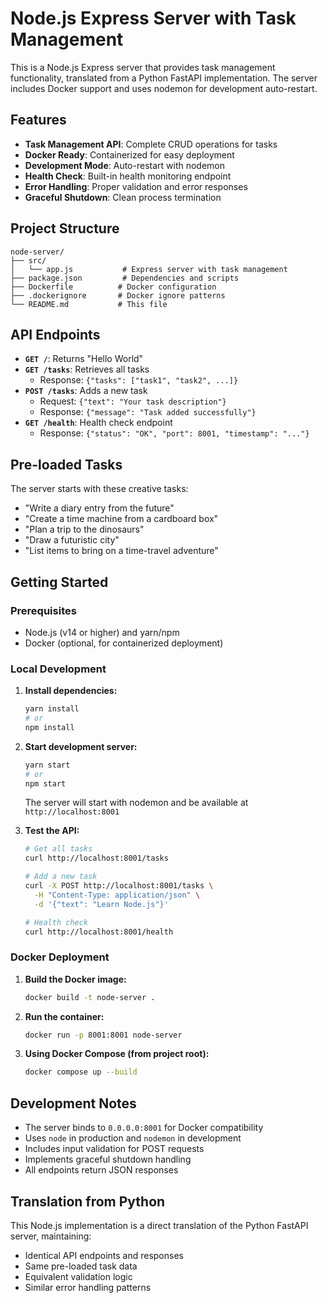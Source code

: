 # Node.js Express Server with Task Management

This is a Node.js Express server that provides task management functionality, translated from a Python FastAPI implementation. The server includes Docker support and uses nodemon for development auto-restart.

## Features

- **Task Management API**: Complete CRUD operations for tasks
- **Docker Ready**: Containerized for easy deployment
- **Development Mode**: Auto-restart with nodemon
- **Health Check**: Built-in health monitoring endpoint
- **Error Handling**: Proper validation and error responses
- **Graceful Shutdown**: Clean process termination

## Project Structure

```
node-server/
├── src/
│   └── app.js           # Express server with task management
├── package.json         # Dependencies and scripts
├── Dockerfile          # Docker configuration
├── .dockerignore       # Docker ignore patterns
└── README.md           # This file
```

## API Endpoints

- **`GET /`**: Returns "Hello World"
- **`GET /tasks`**: Retrieves all tasks
  - Response: `{"tasks": ["task1", "task2", ...]}`
- **`POST /tasks`**: Adds a new task
  - Request: `{"text": "Your task description"}`
  - Response: `{"message": "Task added successfully"}`
- **`GET /health`**: Health check endpoint
  - Response: `{"status": "OK", "port": 8001, "timestamp": "..."}`

## Pre-loaded Tasks

The server starts with these creative tasks:
- "Write a diary entry from the future"
- "Create a time machine from a cardboard box"
- "Plan a trip to the dinosaurs"
- "Draw a futuristic city"
- "List items to bring on a time-travel adventure"

## Getting Started

### Prerequisites

- Node.js (v14 or higher) and yarn/npm
- Docker (optional, for containerized deployment)

### Local Development

1. **Install dependencies:**
   ```bash
   yarn install
   # or
   npm install
   ```

2. **Start development server:**
   ```bash
   yarn start
   # or
   npm start
   ```
   
   The server will start with nodemon and be available at `http://localhost:8001`

3. **Test the API:**
   ```bash
   # Get all tasks
   curl http://localhost:8001/tasks
   
   # Add a new task
   curl -X POST http://localhost:8001/tasks \
     -H "Content-Type: application/json" \
     -d '{"text": "Learn Node.js"}'
   
   # Health check
   curl http://localhost:8001/health
   ```

### Docker Deployment

1. **Build the Docker image:**
   ```bash
   docker build -t node-server .
   ```

2. **Run the container:**
   ```bash
   docker run -p 8001:8001 node-server
   ```

3. **Using Docker Compose (from project root):**
   ```bash
   docker compose up --build
   ```

## Development Notes

- The server binds to `0.0.0.0:8001` for Docker compatibility
- Uses `node` in production and `nodemon` in development
- Includes input validation for POST requests
- Implements graceful shutdown handling
- All endpoints return JSON responses

## Translation from Python

This Node.js implementation is a direct translation of the Python FastAPI server, maintaining:
- Identical API endpoints and responses
- Same pre-loaded task data
- Equivalent validation logic
- Similar error handling patterns